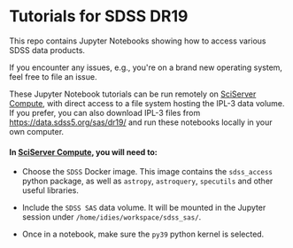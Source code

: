 # Tutorials for SDSS DR19

This repo contains Jupyter Notebooks showing how to access various SDSS data products.

If you encounter any issues, e.g., you're on a brand new operating system, feel free to file an issue.

These Jupyter Notebook tutorials can be run remotely on [SciServer Compute](https://apps.sciserver.org/compute), with direct access to a file system hosting the IPL-3 data volume.
If you prefer, you can also download IPL-3 files from https://data.sdss5.org/sas/dr19/ and run these notebooks locally in your own computer.

#### In [SciServer Compute](https://apps.sciserver.org/compute), you will need to:

- Choose the `SDSS` Docker image. This image contains the `sdss_access` python package, as well as `astropy`, `astroquery`, `specutils` and other useful libraries.

- Include the `SDSS SAS` data volume. It will be mounted in the Jupyter session under `/home/idies/workspace/sdss_sas/`.

- Once in a notebook, make sure the `py39` python kernel is selected.
